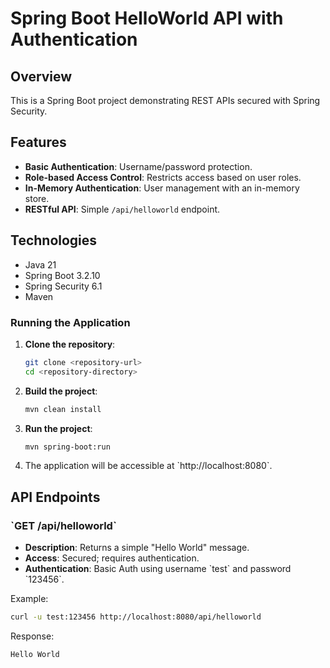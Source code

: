 
# Spring Boot HelloWorld API with Authentication

## Overview

This is a Spring Boot project demonstrating REST APIs secured with Spring Security.

## Features

- **Basic Authentication**: Username/password protection.
- **Role-based Access Control**: Restricts access based on user roles.
- **In-Memory Authentication**: User management with an in-memory store.
- **RESTful API**: Simple `/api/helloworld` endpoint.

## Technologies

- Java 21
- Spring Boot 3.2.10
- Spring Security 6.1
- Maven

### Running the Application

1. **Clone the repository**:

   ```bash
   git clone <repository-url>
   cd <repository-directory>
   ```

2. **Build the project**:

   ```bash
   mvn clean install
   ```

3. **Run the project**:

   ```bash
   mvn spring-boot:run
   ```

4. The application will be accessible at \`http://localhost:8080\`.

## API Endpoints

### \`GET /api/helloworld\`

- **Description**: Returns a simple "Hello World" message.
- **Access**: Secured; requires authentication.
- **Authentication**: Basic Auth using username \`test\` and password \`123456\`.

Example:

```bash
curl -u test:123456 http://localhost:8080/api/helloworld
```

Response:

```bash
Hello World
```
